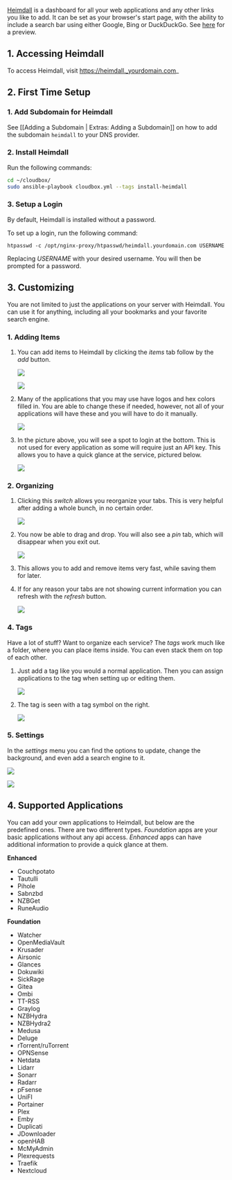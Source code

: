 [Heimdall](https://heimdall.site/) is a dashboard for all your web applications and any other links you like to add. It can be set as your browser's start page, with the ability to include a search bar using either Google, Bing or DuckDuckGo. See [here](https://github.com/linuxserver/Heimdall#about) for a preview. 

## 1. Accessing Heimdall

To access Heimdall, visit https://heimdall._yourdomain.com_


## 2. First Time Setup

### 1. Add Subdomain for Heimdall

See [[Adding a Subdomain | Extras: Adding a Subdomain]] on how to add the subdomain `heimdall` to your DNS provider.


### 2. Install Heimdall

Run the following commands: 

 ```bash
 cd ~/cloudbox/
 sudo ansible-playbook cloudbox.yml --tags install-heimdall  
 ```

### 3. Setup a Login

By default, Heimdall is installed without a password. 

To set up a login, run the following command:

```
htpasswd -c /opt/nginx-proxy/htpasswd/heimdall.yourdomain.com USERNAME
```

Replacing _USERNAME_ with your desired username. You will then be prompted for a password. 

## 3. Customizing

You are not limited to just the applications on your server with Heimdall. You can use it for anything, including  all your bookmarks and your favorite search engine.

### 1. Adding Items

1. You can add items to Heimdall by clicking the _items_ tab follow by the _add_ button.

   ![](https://i.imgur.com/0c5jFEx.png)

   ![](https://i.imgur.com/3OLPW88.png)

2. Many of the applications that you may use have logos and hex colors filled in. You are able to change these if needed, however, not all of your applications will have these and you will have to do it manually.

   ![](https://i.imgur.com/pydRkW7.png)

3. In the picture above, you will see a spot to login at the bottom. This is not used for every application as some will require just an API key. This allows you to have a quick glance at the service, pictured below.

   ![](https://i.imgur.com/1Mkwze1.png)

### 2. Organizing

1. Clicking this _switch_ allows you reorganize your tabs. This is very helpful after adding a whole bunch, in no certain order.

   ![](https://i.imgur.com/mxNEvpp.png)

2. You now be able to drag and drop. You will also see a _pin_ tab, which will disappear when you exit out.

   ![](https://i.imgur.com/o9dB7us.png)

3. This allows you to add and remove items very fast, while saving them for later.

4. If for any reason your tabs are not showing current information you can refresh with the _refresh_ button.

   ![](https://i.imgur.com/Ctm2nyq.png)

### 4. Tags

Have a lot of stuff? Want to organize each service? The _tags_ work much like a folder, where you can place items inside. You can even stack them on top of each other. 


1. Just add a tag like you would a normal application. Then you can assign applications to the tag when setting up or editing them.

   ![](https://i.imgur.com/hsLOlXk.png)

2. The tag is seen with a tag symbol on the right. 

   ![](https://i.imgur.com/gxtblyb.png)

### 5. Settings

In the _settings_ menu you can find the options to update, change the background, and even add a search engine to it.

  ![](https://i.imgur.com/tFyp4Br.png)

  ![](https://i.imgur.com/C7hLmrd.png)

## 4. Supported Applications
You can add your own applications to Heimdall, but below are the predefined ones. There are two different types. _Foundation_ apps are your basic applications without any api access. _Enhanced_ apps can have additional information to provide a quick glance at them.

**Enhanced**
* Couchpotato
* Tautulli
* Pihole
* Sabnzbd
* NZBGet
* RuneAudio

**Foundation**
* Watcher
* OpenMediaVault
* Krusader
* Airsonic
* Glances
* Dokuwiki
* SickRage
* Gitea
* Ombi
* TT-RSS
* Graylog
* NZBHydra
* NZBHydra2
* Medusa
* Deluge
* rTorrent/ruTorrent
* OPNSense
* Netdata
* Lidarr
* Sonarr
* Radarr
* pFsense
* UniFI
* Portainer
* Plex
* Emby
* Duplicati
* JDownloader
* openHAB
* McMyAdmin
* Plexrequests
* Traefik
* Nextcloud